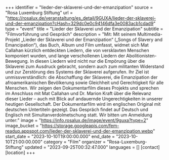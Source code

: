 +++
identifier = "lieder-der-sklaverei-und-der-emanzipation"
source = "Rosa Luxemburg Stiftung"
url = "https://rosalux.de/veranstaltung/es_detail/9GUXA/lieder-der-sklaverei-und-der-emanzipation?cHash=329dc0e0c94146dfa3e0083acb1cdad9"
type = "event"
title = "Lieder der Sklaverei und der Emanzipation"
subtitle = "Filmvorführung und Gespräch"
description = "Mit:
Mit seinem Multimedia-Projekt „Lieder der Sklaverei und der Emanzipation“ („Songs of Slavery and Emancipation“), das Buch, Album und Film umfasst, widmet sich Mat Callahan kürzlich entdeckten Liedern, die von versklavten Menschen komponiert wurden, und lange verschollenen Liedern der Abolitionisten-Bewegung. In diesen Liedern wird nicht nur die Empörung über die Sklaverei zum Ausdruck gebracht, sondern auch zum militanten Widerstand und zur Zerstörung des Systems der Sklaverei aufgerufen. Ihr Ziel ist unmissverständlich: die Abschaffung der Sklaverei, die Emanzipation der afroamerikanischen Bevölkerung sowie Gleichheit und Gerechtigkeit für alle Menschen. 
Wir zeigen den Dokumentarfilm dieses Projekts und sprechen im Anschluss mit Mat Callahan und Dr. Marion Kraft über die Relevanz dieser Lieder – auch mit Blick auf andauernde Ungerechtigkeiten in unserer heutigen Gesellschaft.
Der Dokumentarfilm wird im englischen Original mit deutschen Untertiteln gezeigt. Das Gespräch findet auf Deutsch und Englisch mit Simultanverdolmetschung statt.
Wir bitten um Anmeldung unter:"
image = "https://info.rosalux.de/image/event/9guxa?type=2"
image_bucket = "https://storage.googleapis.com/fem-readup.appspot.com/lieder-der-sklaverei-und-der-emanzipation.webp"
start_date = "2023-10-10T19:00:00.000"
end_date = "2023-10-10T21:00:00.000"
category = "Film"
organizer = "Rosa-Luxemburg-Stiftung"
updated = "2023-09-25T00:32:47.000"
languages = []
[contact]
[location]
+++